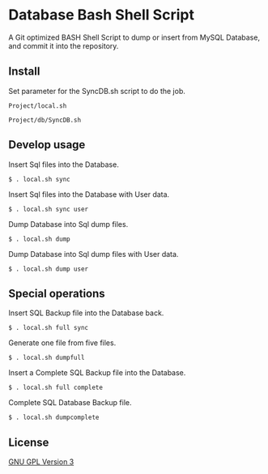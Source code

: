 # Database Bash Shell Script

A Git optimized BASH Shell Script to dump or insert from MySQL Database, and commit it into the repository.


## Install

Set parameter for the SyncDB.sh script to do the job.

    Project/local.sh

    Project/db/SyncDB.sh


## Develop usage

Insert Sql files into the Database.

    $ . local.sh sync

Insert Sql files into the Database with User data.

    $ . local.sh sync user

Dump Database into Sql dump files.

    $ . local.sh dump

Dump Database into Sql dump files with User data.

    $ . local.sh dump user


## Special operations

Insert SQL Backup file into the Database back.

    $ . local.sh full sync

Generate one file from five files.

    $ . local.sh dumpfull

Insert a Complete SQL Backup file into the Database.

    $ . local.sh full complete

Complete SQL Database Backup file.

    $ . local.sh dumpcomplete


## License

[GNU GPL Version 3](http://www.gnu.org/copyleft/gpl.html)